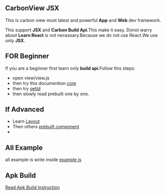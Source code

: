 ## CarbonView JSX
This is carbon view most latest and powerful **App** and **Web** dev framework.

This support **JSX** and **Carbon Build Api**.This make it easy. 
Donot warry about **Learn React** is not necessary.Because we do not use React.We use only **JSX**.

## FOR Beginner
If you are a beginner first learn only **build api**.Follow this steps:
- open view/view.js
- then try this documention [core](/Doc/core.md)
- then try [getId](/Doc/getId.md)
- then slowly read prebuilt one by one.

## If Advanced
- Learn [Layout](/Doc/Layout.md)
- Then others [prebuilt component](/Doc/preBuilt)
- 

## All Example
all example is write inside [example js](/view/AllViewTest.js)


## Apk Build 

[Read Apk Build Instruction](/Doc/ApkBuild.md)
